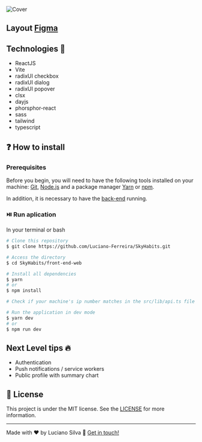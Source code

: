 ![Cover](https://user-images.githubusercontent.com/46464433/214169300-02ec4b4c-7003-42e7-b864-617064e54e77.png)
## Layout [Figma](https://www.figma.com/file/5jbHW05S9TttkQ5iofRxRF/Habits-(i)-(Community)?node-id=6%3A343&t=dKFWH05gt3ONi2FO-1)


## Technologies :rocket:

- ReactJS
- Vite
- radixUI checkbox
- radixUI dialog
- radixUI popover
- clsx
- dayjs
- phorsphor-react
- sass
- tailwind
- typescript


## ❓ How to install

### Prerequisites

Before you begin, you will need to have the following tools installed on your machine: [Git](https://git-scm.com), [Node.js](https://nodejs.org/en/) and a package manager [Yarn](https://yarnpkg.com/) or [npm](https://www.npmjs.com/). 

In addition, it is necessary to have the [back-end](https://github.com/Luciano-Ferreira/SkyHabits/tree/main/backend) running.

### ⏯️ Run aplication
In your terminal or bash

```bash
# Clone this repository
$ git clone https://github.com/Luciano-Ferreira/SkyHabits.git

# Access the directory
$ cd SkyHabits/front-end-web

# Install all dependencies
$ yarn 
# or
$ npm install

# Check if your machine's ip number matches in the src/lib/api.ts file

# Run the application in dev mode
$ yarn dev
# or 
$ npm run dev


```


## Next Level tips :fire:
- Authentication
- Push notifications / service workers
- Public profile with summary chart

## :memo: License
This project is under the MIT license. See the [LICENSE](https://github.com/Luciano-Ferreira/SkyHabits/blob/main/LICENSE) for more information.

---

Made with ♥ by Luciano Silva :wave: [Get in touch!](https://www.linkedin.com/in/lucianof-silva/)


